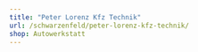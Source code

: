 ```yaml
---
title: "Peter Lorenz Kfz Technik"
url: /schwarzenfeld/peter-lorenz-kfz-technik/
shop: Autowerkstatt
---
```

